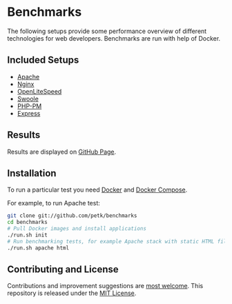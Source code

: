 # Benchmarks

The following setups provide some performance overview of different technologies
for web developers. Benchmarks are run with help of Docker.

## Included Setups

* [Apache](https://httpd.apache.org/)
* [Nginx](http://nginx.org/)
* [OpenLiteSpeed](http://open.litespeedtech.com/)
* [Swoole](http://swoole.com/)
* [PHP-PM](https://github.com/php-pm/php-pm)
* [Express](http://expressjs.com/)

## Results

Results are displayed on [GitHub Page](https://petk.github.io/benchmarks/).

## Installation

To run a particular test you need [Docker](https://docs.docker.com/engine/)
and [Docker Compose](https://docs.docker.com/compose/).

For example, to run Apache test:

```bash
git clone git://github.com/petk/benchmarks
cd benchmarks
# Pull Docker images and install applications
./run.sh init
# Run benchmarking tests, for example Apache stack with static HTML file
./run.sh apache html
```

## Contributing and License

Contributions and improvement suggestions are [most welcome](CONTRIBUTING.md).
This repository is released under the [MIT License](LICENSE).
